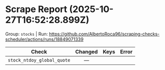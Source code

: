 # Scrape Report (2025-10-27T16:52:28.899Z)

Group: `stocks`  |  Run: https://github.com/AlbertoRoca96/scraping-checks-scheduler/actions/runs/18849071339

| Check | Changed | Keys | Error |
|---|:---:|:--|:--|
| `stock_ntdoy_global_quote` | — |  |  |
